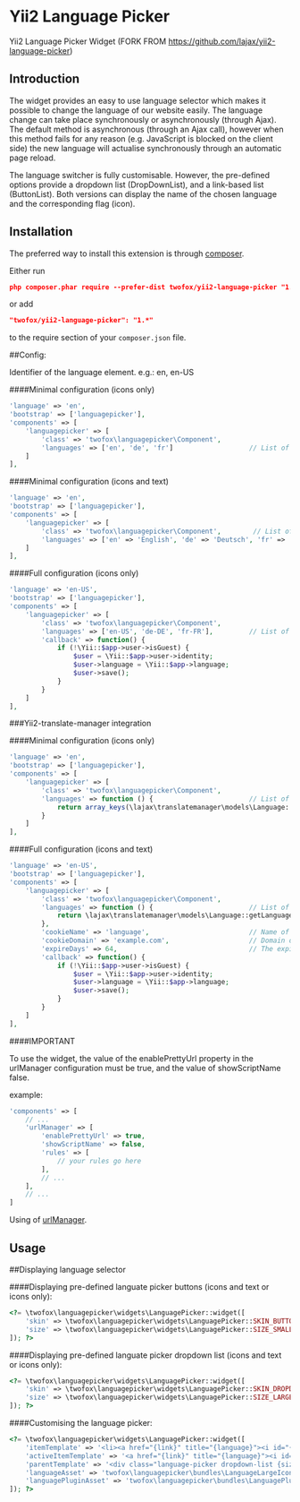 Yii2 Language Picker
====================
Yii2 Language Picker Widget (FORK FROM https://github.com/lajax/yii2-language-picker)

Introduction
------------

The widget provides an easy to use language selector which makes it possible to change the language of our website easily. 
The language change can take place synchronously or asynchronously (through Ajax). The default method is asynchronous (through an Ajax call), however when this method fails for any reason (e.g. JavaScript is blocked on the client side) the new language will actualise synchronously through an automatic page reload.

The language switcher is fully customisable. However, the pre-defined options provide a dropdown list (DropDownList), and a link-based list (ButtonList). Both versions can display the name of the chosen language and the corresponding flag (icon).

Installation
------------

The preferred way to install this extension is through [composer](http://getcomposer.org/download/).

Either run

```json
php composer.phar require --prefer-dist twofox/yii2-language-picker "1.*"
```

or add

```json
"twofox/yii2-language-picker": "1.*"
```

to the require section of your `composer.json` file.

##Config:

Identifier of the language element. e.g.: en, en-US


####Minimal configuration (icons only)

```php
'language' => 'en',
'bootstrap' => ['languagepicker'],
'components' => [
    'languagepicker' => [
        'class' => 'twofox\languagepicker\Component',
        'languages' => ['en', 'de', 'fr']                   // List of available languages (icons only)
    ]
],
```

####Minimal configuration (icons and text)

```php
'language' => 'en',
'bootstrap' => ['languagepicker'],
'components' => [
    'languagepicker' => [
        'class' => 'twofox\languagepicker\Component',        // List of available languages (icons and text)
        'languages' => ['en' => 'English', 'de' => 'Deutsch', 'fr' => 'Français']
    ]
],
```

####Full configuration (icons only)

```php
'language' => 'en-US',
'bootstrap' => ['languagepicker'],
'components' => [
    'languagepicker' => [
        'class' => 'twofox\languagepicker\Component',
        'languages' => ['en-US', 'de-DE', 'fr-FR'],         // List of available languages (icons only)
        'callback' => function() {
            if (!\Yii::$app->user->isGuest) {
                $user = \Yii::$app->user->identity;
                $user->language = \Yii::$app->language;
                $user->save();
            }
        }
    ]
],
```

###Yii2-translate-manager integration

####Minimal configuration (icons only)

```php
'language' => 'en',
'bootstrap' => ['languagepicker'],
'components' => [
    'languagepicker' => [
        'class' => 'twofox\languagepicker\Component',
        'languages' => function () {                        // List of available languages (icons only)
            return array_keys(\lajax\translatemanager\models\Language::getLanguageNames(true));
        }
    ]
],
```

####Full configuration (icons and text)

```php
'language' => 'en-US',
'bootstrap' => ['languagepicker'],
'components' => [
    'languagepicker' => [
        'class' => 'twofox\languagepicker\Component',
        'languages' => function () {                        // List of available languages (icons and text)
            return \lajax\translatemanager\models\Language::getLanguageNames(true);
        },
        'cookieName' => 'language',                         // Name of the cookie.
        'cookieDomain' => 'example.com',                    // Domain of the cookie.
        'expireDays' => 64,                                 // The expiration time of the cookie is 64 days.
        'callback' => function() {
            if (!\Yii::$app->user->isGuest) {
                $user = \Yii::$app->user->identity;
                $user->language = \Yii::$app->language;
                $user->save();
            }
        }
    ]
],
```

####IMPORTANT

To use the widget, the value of the enablePrettyUrl property in the urlManager configuration must be true, and the value of showScriptName false.

example:

```php
'components' => [
    // ...
    'urlManager' => [
        'enablePrettyUrl' => true,
        'showScriptName' => false,
        'rules' => [
            // your rules go here
        ],
        // ...
    ],
    // ...
]
```

Using of [urlManager](http://www.yiiframework.com/doc-2.0/yii-web-urlmanager.html).

Usage
-----

##Displaying language selector

####Displaying pre-defined languate picker buttons (icons and text or icons only):

```php
<?= \twofox\languagepicker\widgets\LanguagePicker::widget([
    'skin' => \twofox\languagepicker\widgets\LanguagePicker::SKIN_BUTTON,
    'size' => \twofox\languagepicker\widgets\LanguagePicker::SIZE_SMALL
]); ?>
```

####Displaying pre-defined languate picker dropdown list (icons and text or icons only):

```php
<?= \twofox\languagepicker\widgets\LanguagePicker::widget([
    'skin' => \twofox\languagepicker\widgets\LanguagePicker::SKIN_DROPDOWN,
    'size' => \twofox\languagepicker\widgets\LanguagePicker::SIZE_LARGE
]); ?>
```


####Customising the language picker:

```php
<?= \twofox\languagepicker\widgets\LanguagePicker::widget([
    'itemTemplate' => '<li><a href="{link}" title="{language}"><i id="{language}"></i> {name}</a></li>',
    'activeItemTemplate' => '<a href="{link}" title="{language}"><i id="{language}"></i> {name}</a>',
    'parentTemplate' => '<div class="language-picker dropdown-list {size}"><div>{activeItem}<ul>{items}</ul></div></div>',
    'languageAsset' => 'twofox\languagepicker\bundles\LanguageLargeIconsAsset',      // StyleSheets
    'languagePluginAsset' => 'twofox\languagepicker\bundles\LanguagePluginAsset',    // JavaScripts
]); ?>
```
